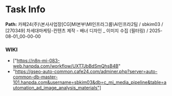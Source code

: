 # Task Info

**Path:** 카페24(주)\본사사업장\[CG]MI본부\MI인프라그룹\AI인프라2팀 / sbkim03 / [270349] 차세대마케팅-컨텐츠 제작 - 배너 디자인 _ 이미지 수집 (필터링) / 2025-08-01_00-00-00

### WIKI
- ["https://n8n-mi-083-web.hanpda.com/workflow/UXT7JbBdSmQhsB4B"
- "https://gseo-auto-common.cafe24.com/adminer.php?server=auto-common-db-master-101.hanpda.com&username=sbkim03&db=c_mi_media_pipeline&table=automation_ad_image_analysis_materials"]


